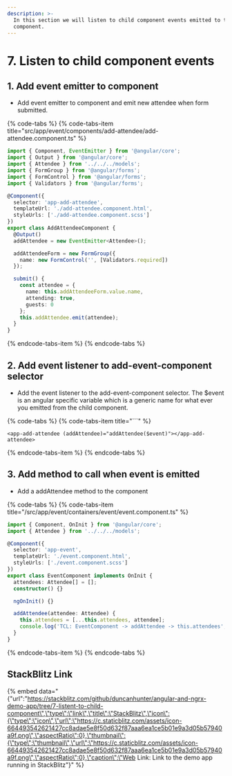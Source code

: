 ```yaml
---
description: >-
  In this section we will listen to child component events emitted to the parent
  component.
---
```


# 7. Listen to child component events

## 1. Add event emitter to component

* Add event emitter to component and emit new attendee when form submitted.

{% code-tabs %}
{% code-tabs-item title="src/app/event/components/add-attendee/add-attendee.component.ts" %}
```typescript
import { Component, EventEmitter } from '@angular/core';
import { Output } from '@angular/core';
import { Attendee } from '../../../models';
import { FormGroup } from '@angular/forms';
import { FormControl } from '@angular/forms';
import { Validators } from '@angular/forms';

@Component({
  selector: 'app-add-attendee',
  templateUrl: './add-attendee.component.html',
  styleUrls: ['./add-attendee.component.scss']
})
export class AddAttendeeComponent {
  @Output()
  addAttendee = new EventEmitter<Attendee>();

  addAttendeeForm = new FormGroup({
    name: new FormControl('', [Validators.required])
  });

  submit() {
    const attendee = {
      name: this.addAttendeeForm.value.name,
      attending: true,
      guests: 0
    };
    this.addAttendee.emit(attendee);
  }
}
```
{% endcode-tabs-item %}
{% endcode-tabs %}

## 2.  Add event listener to add-event-component selector

* Add the event listener to the add-event-component selector. The $event is an angular specific variable which is a generic name for what ever you emitted from the child component.

{% code-tabs %}
{% code-tabs-item title="\`\`\`" %}
```markup
<app-add-attendee (addAttendee)="addAttendee($event)"></app-add-attendee>
```
{% endcode-tabs-item %}
{% endcode-tabs %}

## 3. Add method to call when event is emitted

* Add a addAttendee method to the component

{% code-tabs %}
{% code-tabs-item title="/src/app/event/containers/event/event.component.ts" %}
```typescript
import { Component, OnInit } from '@angular/core';
import { Attendee } from '../../../models';

@Component({
  selector: 'app-event',
  templateUrl: './event.component.html',
  styleUrls: ['./event.component.scss']
})
export class EventComponent implements OnInit {
  attendees: Attendee[] = [];
  constructor() {}

  ngOnInit() {}

  addAttendee(attendee: Attendee) {
    this.attendees = [...this.attendees, attendee];
    console.log('TCL: EventComponent -> addAttendee -> this.attendees', this.attendees);
  }
}
```
{% endcode-tabs-item %}
{% endcode-tabs %}

## StackBlitz Link

{% embed data="{\"url\":\"https://stackblitz.com/github/duncanhunter/angular-and-ngrx-demo-app/tree/7-listent-to-child-component\",\"type\":\"link\",\"title\":\"StackBlitz\",\"icon\":{\"type\":\"icon\",\"url\":\"https://c.staticblitz.com/assets/icon-664493542621427cc8adae5e8f50d632f87aaa6ea1ce5b01e9a3d05b57940a9f.png\",\"aspectRatio\":0},\"thumbnail\":{\"type\":\"thumbnail\",\"url\":\"https://c.staticblitz.com/assets/icon-664493542621427cc8adae5e8f50d632f87aaa6ea1ce5b01e9a3d05b57940a9f.png\",\"aspectRatio\":0},\"caption\":\"Web Link: Link to the demo app running in StackBlitz\"}" %}


